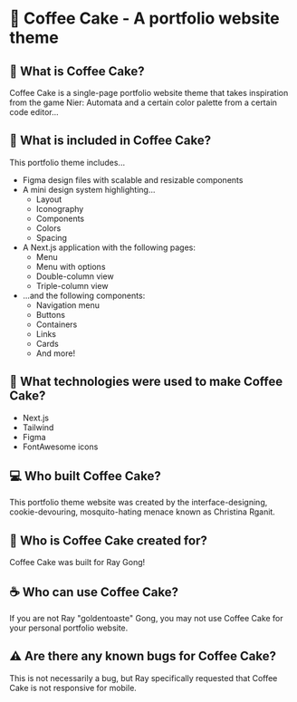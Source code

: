 # :cake: Coffee Cake - A portfolio website theme

## :thinking: What is Coffee Cake?
Coffee Cake is a single-page portfolio website theme that takes inspiration from the game Nier: Automata and a certain color palette from a certain code editor...

## :open_file_folder: What is included in Coffee Cake?
This portfolio theme includes...
- Figma design files with scalable and resizable components
- A mini design system highlighting...
  * Layout
  * Iconography
  * Components
  * Colors
  * Spacing
- A Next.js application with the following pages:
  * Menu
  * Menu with options
  * Double-column view
  * Triple-column view
- ...and the following components:
  * Navigation menu
  * Buttons
  * Containers
  * Links
  * Cards
  * And more!

## :hammer: What technologies were used to make Coffee Cake?
- Next.js
- Tailwind
- Figma
- FontAwesome icons

## :computer: Who built Coffee Cake? 
This portfolio theme website was created by the interface-designing, cookie-devouring, mosquito-hating menace known as Christina Rganit. 

## :rat: Who is Coffee Cake created for?
Coffee Cake was built for Ray Gong!

## :coffee: Who can use Coffee Cake?
If you are not Ray "goldentoaste" Gong, you may not use Coffee Cake for your personal portfolio website.

## :warning: Are there any known bugs for Coffee Cake?
This is not necessarily a bug, but Ray specifically requested that Coffee Cake is not responsive for mobile.
